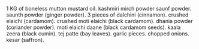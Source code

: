 1 KG of boneless mutton 
mustard oil.
kashmiri mirch powder
saunf powder.
saunth powder (ginger powder).
3 pieces of dalchini (cinnamon).
crushed elaichi (cardamom).
crushed moti elaichi (black cardamom).
dhania powder (coriander powder).
moti elaichi daane (black cardamom seeds).
kaala zeera (black cumin).
tej patte (bay leaves).
garlic pieces.
chopped onions.
kesar (saffron).
 

